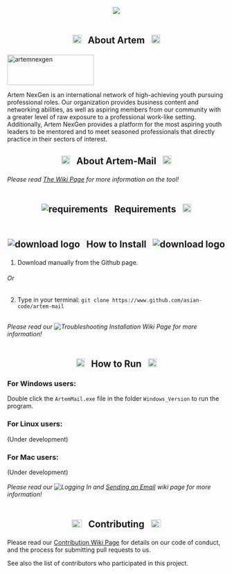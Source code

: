 <img src="https://github.com/asian-code/artem-mail/blob/master/images/topbargithub.gif" width="100%" height="5">

<p align="center">
<img src="https://github.com/asian-code/artem-mail/blob/master/artem-mail/artemlogo.gif">
</p>

<img src="https://github.com/asian-code/artem-mail/blob/master/images/topbargithub.gif" width="100%" height="5">

## <p align="center"> <img src="https://raw.githubusercontent.com/asian-code/artem-mail/master/images/artemalogo.png" alt="artem" width="20" height="20"> &nbsp; About Artem &nbsp; <img src="https://raw.githubusercontent.com/asian-code/artem-mail/master/images/artemalogo.png" alt="artem" width="20" height="20"> </p>

<img src="https://raw.githubusercontent.com/asian-code/artem-mail/master/images/artemnexgenlogo.png" alt="artemnexgen" width="200" height="70">

Artem NexGen is an international network of high-achieving youth pursuing professional roles. Our organization provides business content and networking abilities, as well as aspiring members from our community with a greater level of raw exposure to a professional work-like setting. Additionally, Artem NexGen provides a platform for the most aspiring youth leaders to be mentored and to meet seasoned professionals that directly practice in their sectors of interest. <br>

## <p align="center"> <img src="https://raw.githubusercontent.com/asian-code/artem-mail/master/images/artemmaillogo.png" alt="artemmail" width="20" height="20"> &nbsp; About Artem-Mail &nbsp; <img src="https://raw.githubusercontent.com/asian-code/artem-mail/master/images/artemmaillogo.png" alt="artemmail" width="20" height="20"> </p>

*Please read [The Wiki Page](https://github.com/asian-code/artem-mail/wiki) for more information on the tool!*

<img src="https://github.com/asian-code/artem-mail/blob/master/images/topbargithub.gif" width="100%" height="5">

## <p align="center"> <img src="https://raw.githubusercontent.com/asian-code/artem-mail/master/images/requirementslogo.png" alt="requirements"> &nbsp; Requirements &nbsp; <img src="https://raw.githubusercontent.com/asian-code/artem-mail/master/images/requirementslogo.png" alt="requirements" width="20" height="20"> </p>

<img src="https://github.com/asian-code/artem-mail/blob/master/images/topbargithub.gif" width="100%" height="5">

## <p align="center"> ![download logo](https://raw.githubusercontent.com/asian-code/artem-mail/master/images/howtoinstallimage.png) &nbsp; How to Install &nbsp; ![download logo](https://raw.githubusercontent.com/asian-code/artem-mail/master/images/howtoinstallimage.png) </p>

1. Download manually from the Github page.
###### Or
2. Type in your terminal:
`git clone https://www.github.com/asian-code/artem-mail`

<br> *Please read our ![Troubleshooting Installation Wiki Page](https://github.com/asian-code/artem-mail/wiki/Troubleshooting-Installation) for more information!*

<img src="https://github.com/asian-code/artem-mail/blob/master/images/topbargithub.gif" width="100%" height="5">

## <p align="center"> <img src="https://raw.githubusercontent.com/asian-code/artem-mail/master/images/howtorunimage.png" alt="running logo" width="20" height="20"> &nbsp; How to Run &nbsp; <img src="https://raw.githubusercontent.com/asian-code/artem-mail/master/images/howtorunimage.png" alt="running logo" width="20" height="20"> </p>

### For Windows users:
Double click the `ArtemMail.exe` file in the folder `Windows_Version` to run the program.<br>
### For Linux users:
(Under development)
### For Mac users:
(Under development)
<br><br>
*Please read our ![Logging In](https://github.com/asian-code/artem-mail/wiki/Logging-In) and [Sending an Email](https://github.com/asian-code/artem-mail/wiki/Sending-an-Email) wiki page for more information!*

<img src="https://github.com/asian-code/artem-mail/blob/master/images/topbargithub.gif" width="100%" height="5">

## <p align="center"> <p align="center"> <img src="http://cdn.onlinewebfonts.com/svg/img_452175.png" alt="contribution" width="23" height="18"> &nbsp; Contributing &nbsp; <img src="http://cdn.onlinewebfonts.com/svg/img_452175.png" alt="contribution" width="23" height="18"> </p>

Please read our [Contribution Wiki Page](https://github.com/asian-code/artem-mail/wiki/Contribution) for details on our code of conduct, and the process for submitting pull requests to us.

See also the list of contributors who participated in this project.

<img src="https://github.com/asian-code/artem-mail/blob/master/images/topbargithub.gif" width="100%" height="5">
